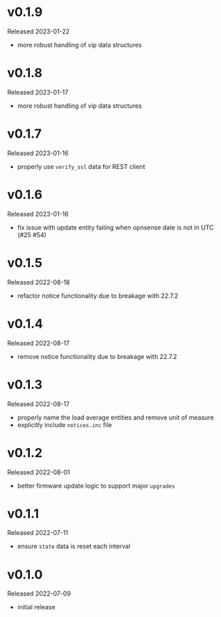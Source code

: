 # v0.1.9

Released 2023-01-22

- more robust handling of vip data structures

# v0.1.8

Released 2023-01-17

- more robust handling of vip data structures


# v0.1.7

Released 2023-01-16

- properly use `verify_ssl` data for REST client

# v0.1.6

Released 2023-01-16

- fix issue with update entity failing when opnsense date is not in UTC (#25 #54)

# v0.1.5

Released 2022-08-18

- refactor notice functionality due to breakage with 22.7.2

# v0.1.4

Released 2022-08-17

- remove notice functionality due to breakage with 22.7.2

# v0.1.3

Released 2022-08-17

- properly name the load average entities and remove unit of measure
- explicitly include `notices.inc` file

# v0.1.2

Released 2022-08-01

- better firmware update logic to support major `upgrades`

# v0.1.1

Released 2022-07-11

- ensure `state` data is reset each interval

# v0.1.0

Released 2022-07-09

- initial release
